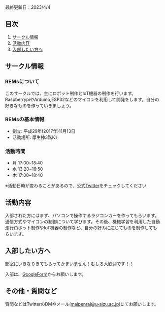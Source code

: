 最終更新日：2023/4/4
## 目次
1. [サークル情報](https://rem-s.github.io#サークル情報)
1. [活動内容](https://rem-s.github.io#REMs活動内容)
1. [入部したい方へ](https://rem-s.github.io#入部したい方へ)

## サークル情報

### REMsについて
このサークルでは、主にロボット制作とIoT機器の制作を行います。RaspberrypiやArduino,ESP32などのマイコンを利用して開発をします。自分の好きなものを作っていきましょう。

### REMsの基本情報
- 創立: 平成29年(2017年)11月13日
- 活動場所: 厚生棟3階K1

### 活動時間
- 月 17:00~18:40
- 水 13:20~16:50
- 木 17:00~18:40
  
※活動日時が変わることがあるので、公式[Twitter](https://twitter.com/AizuRobo)をチェックしてください

## 活動内容

入部された方にはまず、パソコンで操作するラジコンカーを作ってもらいます。通信方式やマイコンの制御について学びます。その後、機械学習を利用した自動走行ロボット制作やIoT機器の制作など、自分の好みに応じてものを制作してもらいます。



## 入部したい方へ

部室にいきなりきてもらってかまいません！むしろ大歓迎です！！

入部は、[GoogleForm](https://forms.gle/zjtqa19XaBX18qqn6)からお願いします。

## その他・質問など
質問などはTwitterのDMやメール(maipenrai@u-aizu.ac.jp)にてお願いします。



